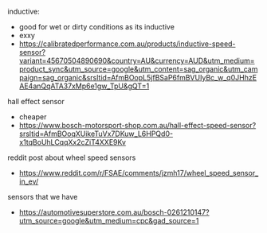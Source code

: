 
inductive:
- good for wet or dirty conditions as its inductive
- exxy
- https://calibratedperformance.com.au/products/inductive-speed-sensor?variant=45670504890690&country=AU&currency=AUD&utm_medium=product_sync&utm_source=google&utm_content=sag_organic&utm_campaign=sag_organic&srsltid=AfmBOopL5jfBSaP6fmBVUIyBc_w_q0JHhzEAE4anQqATA37xMp6e1gw_TpU&gQT=1

hall effect sensor
- cheaper
- https://www.bosch-motorsport-shop.com.au/hall-effect-speed-sensor?srsltid=AfmBOoqXUikeTuVx7DKuw_L6HPQd0-x1tqBoUhLCqqXx2cZiT4XXE9Kv

reddit post about wheel speed sensors
- https://www.reddit.com/r/FSAE/comments/jzmh17/wheel_speed_sensor_in_ev/

sensors that we have
- https://automotivesuperstore.com.au/bosch-0261210147?utm_source=google&utm_medium=cpc&gad_source=1